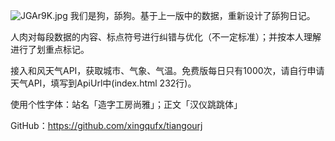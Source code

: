 ![JGAr9K.jpg](https://s1.ax1x.com/2020/04/21/JGAr9K.jpg)
我们是狗，舔狗。基于上一版中的数据，重新设计了舔狗日记。

人肉对每段数据的内容、标点符号进行纠错与优化（不一定标准）；并按本人理解进行了划重点标记。

接入和风天气API，获取城市、气象、气温。免费版每日只有1000次，请自行申请天气API，填写到ApiUrl中(index.html 232行)。

使用个性字体：站名「造字工房尚雅」；正文「汉仪跳跳体」

GitHub：https://github.com/xingqufx/tiangourj
